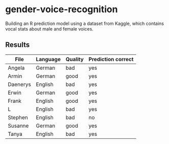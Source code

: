 # gender-voice-recognition
Building an R prediction model using a dataset from Kaggle, which contains vocal stats about male and female voices.

## Results 

| File | Language | Quality | Prediction correct |
| - | - | - | - |
| Angela | German | bad | yes |
| Armin | German | good | yes |
| Daenerys | English | bad | yes |
| Erwin | German | good | yes |
| Frank | English | good | yes |
| L | English | bad | yes |
| Stephen | English | bad | no |
| Susanne | German | good | yes |
| Tanya | English | bad | yes |
